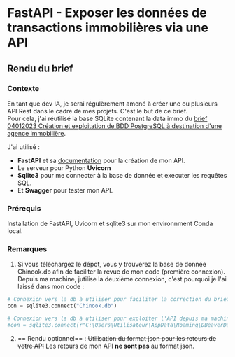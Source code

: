 # FastAPI - Exposer les données de transactions immobilières via une API
## Rendu du brief  

### Contexte
En tant que dev IA, je serai régulèrement amené à créer une ou plusieurs API Rest dans le cadre de mes projets. C'est le but de ce brief.  
Pour cela, j'ai réutilisé la base SQLite contenant la data immo du [brief 04012023 Création et exploitation de BDD PostgreSQL à destination d'une agence immobilière](https://github.com/kstarkiller/SIMPLON_prairie/tree/main/Brief%20040123%20Création%20et%20exploitation%20de%20BDD%20PostgreSQL%20à%20destination%20d'une%20agence%20immobilière).  
  
J'ai utilisé :
- **FastAPI** et sa [documentation](https://fastapi.tiangolo.com/tutorial/) pour la création de mon API.
- Le serveur pour Python **Uvicorn**
- **Sqlite3** pour me connecter à la base de donnée et executer les requêtes SQL.
- Et **Swagger** pour tester mon API.

### Prérequis
Installation de FastAPI, Uvicorn et sqlite3 sur mon environnment Conda local.

### Remarques
1. Si vous téléchargez le dépot, vous y trouverez la base de donnée Chinook.db afin de faciliter la revue de mon code (première connexion).
Depuis ma machine, jutilise la deuxième connexion, c'est pourquoi je l'ai laissé dans mon code :
```py
# Connexion vers la db à utiliser pour faciliter la correction du brief
con = sqlite3.connect("Chinook.db")

# Connexion vers la db à utiliser pour exploiter l'API depuis ma machine
#con = sqlite3.connect(r"C:\Users\Utilisateur\AppData\Roaming\DBeaverData\workspace6\.metadata\sample-database-sqlite-1\Chinook.db")
```  
2. == Rendu optionnel== : ~~Utilisation du format json pour les retours de votre API~~
Les retours de mon API **ne sont pas** au format json.